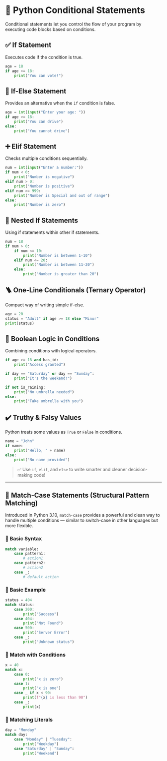 # 🧭 Python Conditional Statements 

Conditional statements let you control the flow of your program by executing code blocks based on conditions.

## ✅ If Statement
Executes code if the condition is true.
```python
age = 18
if age >= 18:
    print("You can vote!")
```

## 🔁 If-Else Statement
Provides an alternative when the `if` condition is false.
```python
age = int(input("Enter your age: "))
if age >= 18:
    print("You can drive")
else:
    print("You cannot drive")
```

## ➕ Elif Statement
Checks multiple conditions sequentially.
```python
num = int(input("Enter a number:"))
if num < 0:
    print("Number is negative")
elif num > 0:
    print("Number is positive")
elif num >= 999:
    print("Number is Special and out of range")
else:
    print("Number is zero")
```

## 🧠 Nested If Statements
Using if statements within other if statements.
```python
num = 18
if num > 0:
    if num <= 10:
        print("Number is between 1-10")
    elif num <= 20:
        print("Number is between 11-20")
    else:
        print("Number is greater than 20")
```

## 🪜 One-Line Conditionals (Ternary Operator)
Compact way of writing simple if-else.
```python
age = 20
status = "Adult" if age >= 18 else "Minor"
print(status)
```

## 🔄 Boolean Logic in Conditions
Combining conditions with logical operators.
```python
if age >= 18 and has_id:
    print("Access granted")

if day == "Saturday" or day == "Sunday":
    print("It's the weekend!")

if not is_raining:
    print("No umbrella needed")
else:
    print("Take umbrella with you")
```

## ✔️ Truthy & Falsy Values
Python treats some values as `True` or `False` in conditions.
```python
name = "John"
if name:
    print("Hello, " + name)
else:
    print("No name provided")
```

> ✅ Use `if`, `elif`, and `else` to write smarter and cleaner decision-making code!


---

## 🧩 Match-Case Statements (Structural Pattern Matching)

Introduced in Python 3.10, `match-case` provides a powerful and clean way to handle multiple conditions — similar to switch-case in other languages but more flexible.

### 🔹 Basic Syntax
```python
match variable:
    case pattern1:
        # action1
    case pattern2:
        # action2
    case _:
        # default action
```

### 🔸 Basic Example
```python
status = 404
match status:
    case 200:
        print("Success")
    case 404:
        print("Not Found")
    case 500:
        print("Server Error")
    case _:
        print("Unknown status")
```

### 🔸 Match with Conditions
```python
x = 40
match x:
    case 0:
        print("x is zero")
    case 1:
        print("x is one")
    case _ if x < 90:
        print(f"{x} is less than 90")
    case _:
        print(x)
```

### 🔸 Matching Literals
```python
day = "Monday"
match day:
    case "Monday" | "Tuesday":
        print("Weekday")
    case "Saturday" | "Sunday":
        print("Weekend")
```
